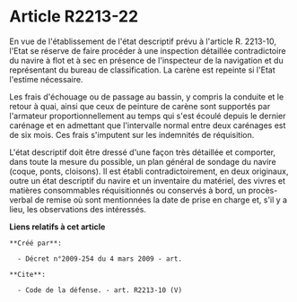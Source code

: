 # Article R2213-22

En vue de l'établissement de l'état descriptif prévu à l'article R. 2213-10, l'Etat se réserve de faire procéder à une
inspection détaillée contradictoire du navire à flot et à sec en présence de l'inspecteur de la navigation et du représentant
du bureau de classification. La carène est repeinte si l'Etat l'estime nécessaire. 

Les frais d'échouage ou de passage au bassin, y compris la conduite et le retour à quai, ainsi que ceux de peinture de carène
sont supportés par l'armateur proportionnellement au temps qui s'est écoulé depuis le dernier carénage et en admettant que
l'intervalle normal entre deux carénages est de six mois. Ces frais s'imputent sur les indemnités de réquisition.

L'état descriptif doit être dressé d'une façon très détaillée et comporter, dans toute la mesure du possible, un plan général
de sondage du navire (coque, ponts, cloisons). Il est établi contradictoirement, en deux originaux, outre un état descriptif
du navire et un inventaire du matériel, des vivres et matières consommables réquisitionnés ou conservés à bord, un procès-
verbal de remise où sont mentionnées la date de prise en charge et, s'il y a lieu, les observations des intéressés.

**Liens relatifs à cet article**

	**Créé par**:

	  - Décret n°2009-254 du 4 mars 2009 - art.

	**Cite**:

	  - Code de la défense. - art. R2213-10 (V)
